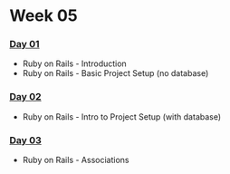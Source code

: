 # Week 05

### ​[Day 01](https://granthanrahan.gitbook.io/wdi27/daily-stuff/week-05/day-01)​

* Ruby on Rails - Introduction
* Ruby on Rails - Basic Project Setup \(no database\)

### ​[Day 02​](day-02.md)

* Ruby on Rails - Intro to Project Setup \(with database\)

### ​[Day 03​](day-03.md)

* Ruby on Rails - Associations

